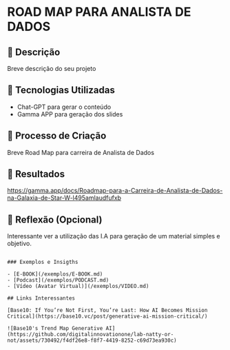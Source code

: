 
# ROAD MAP PARA ANALISTA DE DADOS

## 📒 Descrição
Breve descrição do seu projeto

## 🤖 Tecnologias Utilizadas
- Chat-GPT para gerar o conteúdo
- Gamma APP para geração dos slides

## 🧐 Processo de Criação
Breve Road Map para carreira de Analista de Dados

## 🚀 Resultados
https://gamma.app/docs/Roadmap-para-a-Carreira-de-Analista-de-Dados-na-Galaxia-de-Star-W-l495amlaudfufxb

## 💭 Reflexão (Opcional)
Interessante ver a utilização das I.A para geração de um material simples e objetivo. 
```

### Exemplos e Insigths

- [E-BOOK](/exemplos/E-BOOK.md)
- [Podcast](/exemplos/PODCAST.md)
- [Vídeo (Avatar Virtual)](/exemplos/VIDEO.md)

## Links Interessantes

[Base10: If You’re Not First, You’re Last: How AI Becomes Mission Critical](https://base10.vc/post/generative-ai-mission-critical/)

![Base10's Trend Map Generative AI](https://github.com/digitalinnovationone/lab-natty-or-not/assets/730492/f4df26e8-f8f7-4419-8252-c69d73ea930c)
